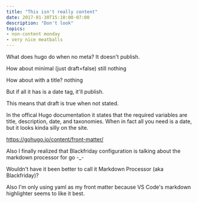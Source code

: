 ```yaml
---
title: "This isn't really content"
date: 2017-01-30T15:10:00-07:00
description: "Don't look"
topics:
- non-content monday
- very nice meatballs
---
```


What does hugo do when no meta? It doesn't publish.

How about minimal (just draft=false) still nothing

How about with a title? nothing

But if all it has is a date tag, it'll publish.

This means that draft is true when not stated.

In the offical Hugo documentation it states that the required variables are title, description, date, and taxonomies. When in fact all you need is a date, but it looks kinda silly on the site.

https://gohugo.io/content/front-matter/

Also I finally realized that Blackfriday configuration is talking about the markdown processor for go -_-

Wouldn't have it been better to call it Markdown Processor (aka Blackfriday)?

Also I'm only using yaml as my front matter because VS Code's markdown highlighter seems to like it best.